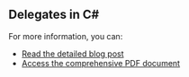 ﻿## Delegates in C#

For more information, you can:
- [Read the detailed blog post](https://bluecomment.com/post/delegates-in-csharp)
- [Access the comprehensive PDF document](https://github.com/lijotech/CSharpCodeExamples/blob/main/DelegatesInCSharp/DelegatesinCSharp.pdf)